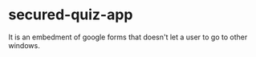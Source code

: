 # secured-quiz-app
 It is an embedment of google forms that doesn't let a user to go to other windows.
